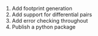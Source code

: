 1. Add footprint generation
2. Add support for differential pairs
3. Add error checking throughout
4. Publish a python package
